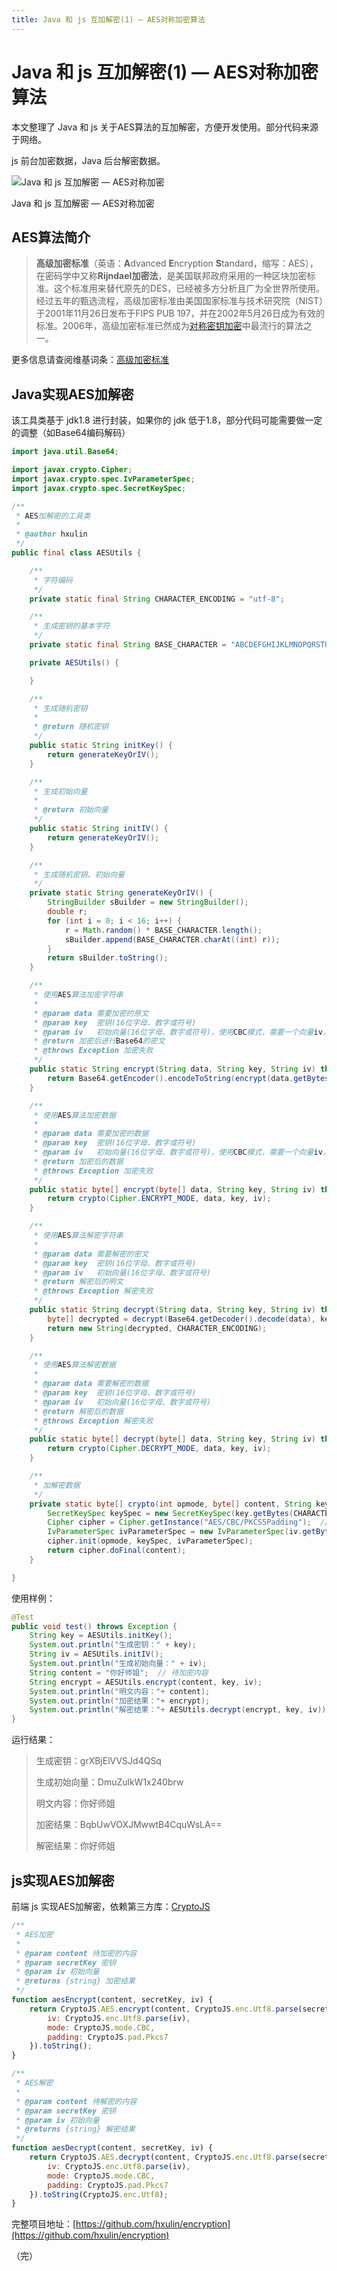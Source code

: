 ```yaml
---
title: Java 和 js 互加解密(1) — AES对称加密算法
---
```


# Java 和 js 互加解密(1) — AES对称加密算法

<post-meta date="2018-12-02" style="margin-bottom: 1rem" />

本文整理了 Java 和 js 关于AES算法的互加解密，方便开发使用。部分代码来源于网络。

js 前台加密数据，Java 后台解密数据。

<img :src="$withBase('/assets/img/20181202/encryption-aes/results-screenshots.png')" alt="Java 和 js 互加解密 — AES对称加密">

Java 和 js 互加解密 — AES对称加密

## AES算法简介

> **高级加密标准**（英语：**A**dvanced **E**ncryption **S**tandard，缩写：AES），在密码学中又称**Rijndael加密法**，是美国联邦政府采用的一种区块加密标准。这个标准用来替代原先的DES，已经被多方分析且广为全世界所使用。经过五年的甄选流程，高级加密标准由美国国家标准与技术研究院（NIST）于2001年11月26日发布于FIPS PUB 197，并在2002年5月26日成为有效的标准。2006年，高级加密标准已然成为[对称密钥加密](https://zh.wikipedia.org/wiki/%E5%AF%B9%E7%A7%B0%E5%AF%86%E9%92%A5%E5%8A%A0%E5%AF%86)中最流行的算法之一。

更多信息请查阅维基词条：[高级加密标准](https://zh.wikipedia.org/wiki/%E9%AB%98%E7%BA%A7%E5%8A%A0%E5%AF%86%E6%A0%87%E5%87%86)

## Java实现AES加解密

该工具类基于 jdk1.8 进行封装，如果你的 jdk 低于1.8，部分代码可能需要做一定的调整（如Base64编码解码）

```java
import java.util.Base64;

import javax.crypto.Cipher;
import javax.crypto.spec.IvParameterSpec;
import javax.crypto.spec.SecretKeySpec;

/**
 * AES加解密的工具类
 *
 * @author hxulin
 */
public final class AESUtils {

    /**
     * 字符编码
     */
    private static final String CHARACTER_ENCODING = "utf-8";

    /**
     * 生成密钥的基本字符
     */
    private static final String BASE_CHARACTER = "ABCDEFGHIJKLMNOPQRSTUVWXYZabcdefghijklmnopqrstuvwxyz0123456789";

    private AESUtils() {

    }

    /**
     * 生成随机密钥
     *
     * @return 随机密钥
     */
    public static String initKey() {
        return generateKeyOrIV();
    }

    /**
     * 生成初始向量
     *
     * @return 初始向量
     */
    public static String initIV() {
        return generateKeyOrIV();
    }

    /**
     * 生成随机密钥、初始向量
     */
    private static String generateKeyOrIV() {
        StringBuilder sBuilder = new StringBuilder();
        double r;
        for (int i = 0; i < 16; i++) {
            r = Math.random() * BASE_CHARACTER.length();
            sBuilder.append(BASE_CHARACTER.charAt((int) r));
        }
        return sBuilder.toString();
    }

    /**
     * 使用AES算法加密字符串
     *
     * @param data 需要加密的原文
     * @param key  密钥(16位字母、数字或符号)
     * @param iv   初始向量(16位字母、数字或符号)，使用CBC模式，需要一个向量iv，可增加加密算法的强度
     * @return 加密后进行Base64的密文
     * @throws Exception 加密失败
     */
    public static String encrypt(String data, String key, String iv) throws Exception {
        return Base64.getEncoder().encodeToString(encrypt(data.getBytes(CHARACTER_ENCODING), key, iv));
    }

    /**
     * 使用AES算法加密数据
     *
     * @param data 需要加密的数据
     * @param key  密钥(16位字母、数字或符号)
     * @param iv   初始向量(16位字母、数字或符号)，使用CBC模式，需要一个向量iv，可增加加密算法的强度
     * @return 加密后的数据
     * @throws Exception 加密失败
     */
    public static byte[] encrypt(byte[] data, String key, String iv) throws Exception {
        return crypto(Cipher.ENCRYPT_MODE, data, key, iv);
    }

    /**
     * 使用AES算法解密字符串
     *
     * @param data 需要解密的密文
     * @param key  密钥(16位字母、数字或符号)
     * @param iv   初始向量(16位字母、数字或符号)
     * @return 解密后的明文
     * @throws Exception 解密失败
     */
    public static String decrypt(String data, String key, String iv) throws Exception {
        byte[] decrypted = decrypt(Base64.getDecoder().decode(data), key, iv);
        return new String(decrypted, CHARACTER_ENCODING);
    }

    /**
     * 使用AES算法解密数据
     *
     * @param data 需要解密的数据
     * @param key  密钥(16位字母、数字或符号)
     * @param iv   初始向量(16位字母、数字或符号)
     * @return 解密后的数据
     * @throws Exception 解密失败
     */
    public static byte[] decrypt(byte[] data, String key, String iv) throws Exception {
        return crypto(Cipher.DECRYPT_MODE, data, key, iv);
    }

    /**
     * 加解密数据
     */
    private static byte[] crypto(int opmode, byte[] content, String key, String iv) throws Exception {
        SecretKeySpec keySpec = new SecretKeySpec(key.getBytes(CHARACTER_ENCODING), "AES");
        Cipher cipher = Cipher.getInstance("AES/CBC/PKCS5Padding");  // 算法/模式/补码方式
        IvParameterSpec ivParameterSpec = new IvParameterSpec(iv.getBytes(CHARACTER_ENCODING));
        cipher.init(opmode, keySpec, ivParameterSpec);
        return cipher.doFinal(content);
    }

}
```

使用样例：
```java
@Test
public void test() throws Exception {
    String key = AESUtils.initKey();
    System.out.println("生成密钥：" + key);
    String iv = AESUtils.initIV();
    System.out.println("生成初始向量：" + iv);
    String content = "你好师姐";  // 待加密内容
    String encrypt = AESUtils.encrypt(content, key, iv);
    System.out.println("明文内容："+ content);
    System.out.println("加密结果："+ encrypt);
    System.out.println("解密结果："+ AESUtils.decrypt(encrypt, key, iv));
}
```

运行结果：
> 生成密钥：grXBjElVVSJd4QSq
>
> 生成初始向量：DmuZulkW1x240brw
>
> 明文内容：你好师姐
>
> 加密结果：BqbUwVOXJMwwtB4CquWsLA==
>
> 解密结果：你好师姐


## js实现AES加解密

前端 js 实现AES加解密，依赖第三方库：[CryptoJS](https://github.com/sytelus/CryptoJS)

```javascript
/**
 * AES加密
 *
 * @param content 待加密的内容
 * @param secretKey 密钥
 * @param iv 初始向量
 * @returns {string} 加密结果
 */
function aesEncrypt(content, secretKey, iv) {
    return CryptoJS.AES.encrypt(content, CryptoJS.enc.Utf8.parse(secretKey), {
        iv: CryptoJS.enc.Utf8.parse(iv),
        mode: CryptoJS.mode.CBC,
        padding: CryptoJS.pad.Pkcs7
    }).toString();
}

/**
 * AES解密
 *
 * @param content 待解密的内容
 * @param secretKey 密钥
 * @param iv 初始向量
 * @returns {string} 解密结果
 */
function aesDecrypt(content, secretKey, iv) {
    return CryptoJS.AES.decrypt(content, CryptoJS.enc.Utf8.parse(secretKey), {
        iv: CryptoJS.enc.Utf8.parse(iv),
        mode: CryptoJS.mode.CBC,
        padding: CryptoJS.pad.Pkcs7
    }).toString(CryptoJS.enc.Utf8);
}
```

完整项目地址：[https://github.com/hxulin/encryption](https://github.com/hxulin/encryption)

（完）